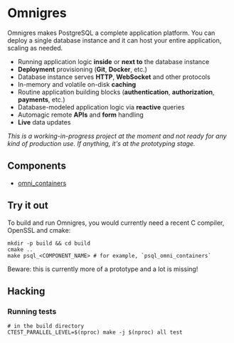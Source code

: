 # Omnigres

Omnigres makes PostgreSQL a complete application platform. You can deploy a single database instance and it can host your entire application, scaling as needed.

* Running application logic **inside** or **next to** the database instance
* **Deployment** provisioning (**Git**, **Docker**, etc.)
* Database instance serves **HTTP**, **WebSocket** and other protocols
* In-memory and volatile on-disk **caching**
* Routine application building blocks (**authentication**, **authorization**, **payments**, etc.)
* Database-modeled application logic via **reactive** queries
* Automagic remote **APIs** and **form** handling
* **Live** data updates

*This is a working-in-progress project at the moment and not ready for any kind of production use. If anything, it's at the prototyping stage.*

## Components

* [omni_containers](extensions/omni_containers/README.md)

## Try it out

To build and run Omnigres, you would currently need a recent C compiler, OpenSSL and cmake:

```shell
mkdir -p build && cd build
cmake ..
make psql_<COMPONENT_NAME> # for example, `psql_omni_containers`
```

Beware: this is currently more of a prototype and a lot is missing!

## Hacking

### Running tests

```shell
# in the build directory
CTEST_PARALLEL_LEVEL=$(nproc) make -j $(nproc) all test
```